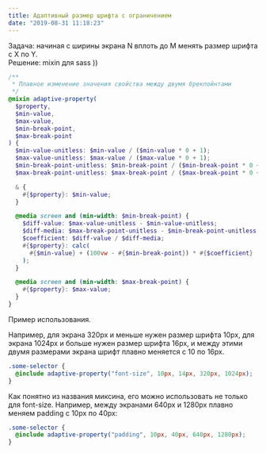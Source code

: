```yaml
---
title: Адаптивный размер шрифта с ограничением
date: "2019-08-31 11:18:23"
---
```


Задача: начиная с ширины экрана N вплоть до M менять размер шрифта с X по Y.  
Решение: mixin для sass ))

```scss
/**
 * Плавное изменение значения свойства между двумя брекпойнтами
 */
@mixin adaptive-property(
  $property,
  $min-value,
  $max-value,
  $min-break-point,
  $max-break-point
) {
  $min-value-unitless: $min-value / ($min-value * 0 + 1);
  $max-value-unitless: $max-value / ($max-value * 0 + 1);
  $min-break-point-unitless: $min-break-point / ($min-break-point * 0 + 1);
  $max-break-point-unitless: $max-break-point / ($max-break-point * 0 + 1);

  & {
    #{$property}: $min-value;
  }

  @media screen and (min-width: $min-break-point) {
    $diff-value: $max-value-unitless - $min-value-unitless;
    $diff-media: $max-break-point-unitless - $min-break-point-unitless;
    $coefficient: $diff-value / $diff-media;
    #{$property}: calc(
      #{$min-value} + (100vw - #{$min-break-point}) * #{$coefficient}
    );
  }

  @media screen and (min-width: $max-break-point) {
    #{$property}: $max-value;
  }
}
```

Пример использования.

Например, для экрана 320px и меньше нужен размер шрифта 10px, для экрана 1024px и больше нужен размер шрифта 16px, и между этими двумя размерами экрана шрифт плавно меняется с 10 по 16px.

```scss
.some-selector {
  @include adaptive-property("font-size", 10px, 14px, 320px, 1024px);
}
```

Как понятно из названия миксина, его можно использовать не только для font-size. Например, между экранами 640px и 1280px плавно меняем padding с 10px по 40px:

```scss
.some-selector {
  @include adaptive-property("padding", 10px, 40px, 640px, 1280px);
}
```
